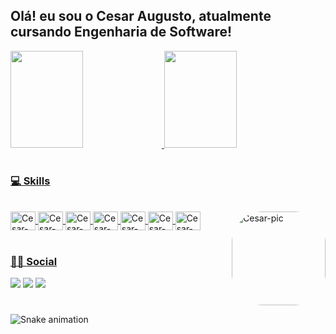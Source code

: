 ## Olá! eu sou o Cesar Augusto, atualmente cursando Engenharia de Software!

<div>
  
  <a href="https://github.com/zCesarAugusto">
  <img height="155em" width="48%" src="https://github-readme-stats.vercel.app/api?username=zCesarAugusto&show_icons=true&theme=dark&include_all_commits=true&count_private=true"/>
  <img height="155em" width="48%" src="https://github-readme-stats.vercel.app/api/top-langs/?username=zCesarAugusto&layout=compact&langs_count=7&theme=dark"/>
    
</div>
  
#
  
### 💻 Skills
  
<div style="display: inline_block"><br>
  
  <img align="center" alt="Cesar-C" height="30" width="40" src="https://cdn.jsdelivr.net/gh/devicons/devicon/icons/c/c-original.svg">
  <img align="center" alt="Cesar-Csharp" height="30" width="40" src="https://cdn.jsdelivr.net/gh/devicons/devicon/icons/csharp/csharp-original.svg">
  <img align="center" alt="Cesar-HTML5" height="30" width="40" src="https://cdn.jsdelivr.net/gh/devicons/devicon/icons/html5/html5-original.svg">
  <img align="center" alt="Cesar-CSS3" height="30" width="40" src="https://cdn.jsdelivr.net/gh/devicons/devicon/icons/css3/css3-original.svg">
  <img align="center" alt="Cesar-javascript" height="30" width="40" src="https://cdn.jsdelivr.net/gh/devicons/devicon/icons/javascript/javascript-original.svg">
  <img align="center" alt="Cesar-Java" height="30" width="40" src="https://cdn.jsdelivr.net/gh/devicons/devicon/icons/java/java-original.svg">
  <img align="center" alt="Cesar-PHP" height="30" width="40" src="https://cdn.jsdelivr.net/gh/devicons/devicon/icons/php/php-original.svg">
  <img align="right" alt="Cesar-pic" height="150" style="border-radius:50px;" src="https://cdn.discordapp.com/attachments/973978583754219581/986429291145355284/download20220602213606.png">
  
</div>
  
#
  
### 🤝🏽 Social
  
<div> 
  
  <a href="https://wa.me/5511946624817" target="_blank"><img src="https://img.shields.io/badge/WhatsApp-25D366?style=for-the-badge&logo=whatsapp&logoColor=white"></a>
  <a href = "mailto:cesar.augusto11@outlook.com.br"><img src="https://img.shields.io/badge/-Gmail-%23333?style=for-the-badge&logo=gmail&logoColor=white" target="_blank"></a>
  <a href="https://www.linkedin.com/in/cesar-programador" target="_blank"><img src="https://img.shields.io/badge/-LinkedIn-%230077B5?style=for-the-badge&logo=linkedin&logoColor=white" target="_blank"></a> 
  
  #
  
  ![Snake animation](https://github.com/zCesarAugusto/zCesarAugusto/blob/output/github-contribution-grid-snake.svg)
    
</div>
  
  
